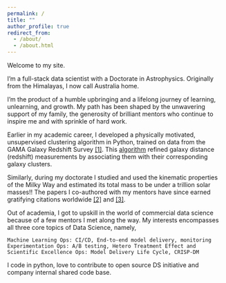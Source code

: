 ```yaml
---
permalink: /
title: ""
author_profile: true
redirect_from: 
  - /about/
  - /about.html
---
```


Welcome to my site. 

I’m a full-stack data scientist with a Doctorate in Astrophysics. Originally from the Himalayas, I now call Australia home.

I’m the product of a humble upbringing and a lifelong journey of learning, unlearning, and growth. My path has been shaped by the unwavering support of my family, the generosity of brilliant mentors who continue to inspire me and with sprinkle of hard work.

Earlier in my academic career, I developed a physically motivated, unsupervised clustering algorithm in Python, trained on data from the GAMA Galaxy Redshift Survey [[1]](https://academic.oup.com/mnras/article/479/3/3746/5039667). This [algorithm](https://github.com/pkaf/galtag) refined galaxy distance (redshift) measurements by associating them with their corresponding galaxy clusters.

Similarly, during my doctorate I studied and used the kinematic properties of the Milky Way and estimated its total mass to be under a trillion solar masses!! The papers I co-authored with my mentors have since earned gratifying citations worldwide [[2]](https://iopscience.iop.org/article/10.1088/0004-637X/761/2/98) and [[3]](https://iopscience.iop.org/article/10.1088/0004-637X/794/1/59).

Out of academia, I got to upskill in the world of commercial data science because of a few mentors I met along the way. My interests encompasses all three core topics of Data Science, namely, 
    
    Machine Learning Ops: CI/CD, End-to-end model delivery, monitoring 
    Experimentation Ops: A/B testing, Hetero Treatment Effect and
    Scientific Excellence Ops: Model Delivery Life Cycle, CRISP-DM
    
I code in python, love to contribute to open source DS initiative and company internal shared code base.